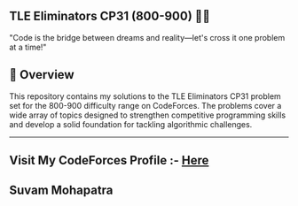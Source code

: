 ## TLE Eliminators CP31 (800-900) 💪🚀
"Code is the bridge between dreams and reality—let's cross it one problem at a time!"

## 📝 Overview
This repository contains my solutions to the TLE Eliminators CP31 problem set for the 800-900 difficulty range on CodeForces. The problems cover a wide array of topics designed to strengthen competitive programming skills and develop a solid foundation for tackling algorithmic challenges.

---
Visit My **CodeForces** Profile :- [Here](https://codeforces.com/profile/suvam01)
---

## Suvam Mohapatra 
